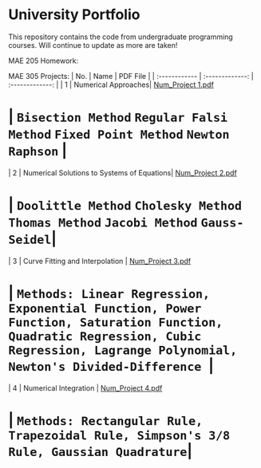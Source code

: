 # University Portfolio
This repository contains the code from undergraduate programming courses. Will continue to update as more are taken!

MAE 205 Homework:

MAE 305 Projects:
| No. | Name | PDF File |
| :------------ | :-------------: | :-------------: |
| 1 | Numerical Approaches| [Num_Project 1.pdf](https://github.com/Ammo59/Portfolio/files/10283947/Num_Project.1.pdf)
# | ```Bisection Method``` ```Regular Falsi Method``` ```Fixed Point Method``` ```Newton Raphson``` |

| 2 | Numerical Solutions to Systems of Equations| [Num_Project 2.pdf](https://github.com/Ammo59/Portfolio/files/10283974/Num_Project.2_.Numerical.Solutions.to.Systems.of.Equations.pdf)
# | ```Doolittle Method``` ```Cholesky Method``` ```Thomas Method``` ```Jacobi Method``` ```Gauss-Seidel```|

| 3 | Curve Fitting and Interpolation | [Num_Project 3.pdf](https://github.com/Ammo59/Portfolio/files/10283985/Num_Project.3_.Curve.Fitting.and.Interpolation.pdf)
# | ```Methods: Linear Regression, Exponential Function, Power Function, Saturation Function, Quadratic Regression, Cubic Regression, Lagrange Polynomial, Newton's Divided-Difference ```|

| 4 | Numerical Integration | [Num_Project 4.pdf](https://github.com/Ammo59/Portfolio/files/10283992/Project.4_.Numerical.Integration.pdf)
# | ```Methods: Rectangular Rule, Trapezoidal Rule, Simpson's 3/8 Rule, Gaussian Quadrature```|
